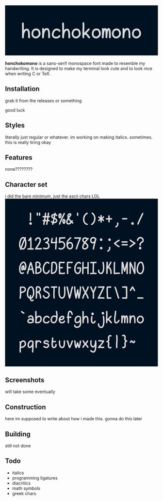 <p align="center"> <img src="images/big.svg" title="big title"> </p>

**honchokomono** is a sans-serif monospace font made to resemble my handwriting.
It is designed to make my terminal look cute and to look nice when writing C or
TeX.

## Installation

grab it from the releases or something

good luck

## Styles

literally just regular or whatever. im working on making italics. sometimes.
this is really tiring okay

## Features

none????????

## Character set

i did the bare minimum, just the ascii chars LOL
<img src="images/ascii.svg" title="ascii chars">

## Screenshots

will take some eventually

## Construction

here im supposed to write about how i made this. gonna do this later

## Building

still not done

## Todo

 - italics
 - programming ligatures
 - diacritics
 - math symbols
 - greek chars
